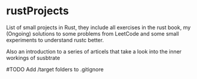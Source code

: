 # rustProjects
List of small projects in Rust, they include all exercises in the rust book, my (Ongoing) solutions to some problems from LeetCode and some small experiments to understand rustc better.

Also an introduction to a series of articels that take a look into the inner workings of susbtrate

#TODO
Add /target folders to .gitignore
